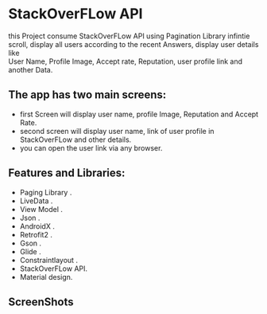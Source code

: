 # StackOverFLow API

this Project consume StackOverFLow API using Pagination Library infintie scroll, display all users according to the recent Answers, display user details like <br/>
User Name, Profile Image, Accept rate, Reputation, user profile link and another Data.
## The app has two main screens:

   - first Screen will display user name, profile Image, Reputation and Accept Rate.<br/>
   - second screen will display user name, link of user profile in StackOverFLow and other details.<br/>
   - you can open the user link via any browser.<br/>


## Features and Libraries:

   - Paging Library .<br/>
   - LiveData .<br/>
   - View Model .<br/>
   - Json .<br/>
   - AndroidX .<br/>
   - Retrofit2 .<br/>
   - Gson .<br/>
   - Glide .<br/>
   - Constraintlayout .<br/>
   - StackOverFLow API.<br/>
   - Material design.<br/>
   
## ScreenShots<br/>
